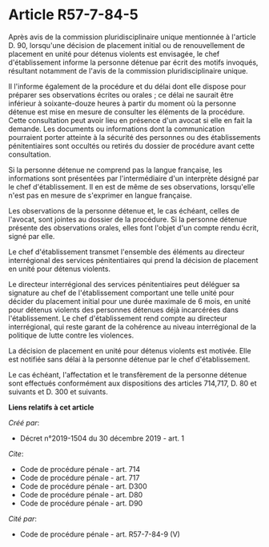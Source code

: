 # Article R57-7-84-5

Après avis de la commission pluridisciplinaire unique mentionnée à l'article D. 90, lorsqu'une décision de placement initial
ou de renouvellement de placement en unité pour détenus violents est envisagée, le chef d'établissement informe la personne
détenue par écrit des motifs invoqués, résultant notamment de l'avis de la commission pluridisciplinaire unique. 

Il l'informe également de la procédure et du délai dont elle dispose pour préparer ses observations écrites ou orales ; ce
délai ne saurait être inférieur à soixante-douze heures à partir du moment où la personne détenue est mise en mesure de
consulter les éléments de la procédure. Cette consultation peut avoir lieu en présence d'un avocat si elle en fait la
demande. Les documents ou informations dont la communication pourraient porter atteinte à la sécurité des personnes ou des
établissements pénitentiaires sont occultés ou retirés du dossier de procédure avant cette consultation. 

Si la personne détenue ne comprend pas la langue française, les informations sont présentées par l'intermédiaire d'un
interprète désigné par le chef d'établissement. Il en est de même de ses observations, lorsqu'elle n'est pas en mesure de
s'exprimer en langue française. 

Les observations de la personne détenue et, le cas échéant, celles de l'avocat, sont jointes au dossier de la procédure. Si
la personne détenue présente des observations orales, elles font l'objet d'un compte rendu écrit, signé par elle. 

Le chef d'établissement transmet l'ensemble des éléments au directeur interrégional des services pénitentiaires qui prend la
décision de placement en unité pour détenus violents. 

Le directeur interrégional des services pénitentiaires peut déléguer sa signature au chef de l'établissement comportant une
telle unité pour décider du placement initial pour une durée maximale de 6 mois, en unité pour détenus violents des personnes
détenues déjà incarcérées dans l'établissement. Le chef d'établissement rend compte au directeur interrégional, qui reste
garant de la cohérence au niveau interrégional de la politique de lutte contre les violences. 

La décision de placement en unité pour détenus violents est motivée. Elle est notifiée sans délai à la personne détenue par
le chef d'établissement. 

Le cas échéant, l'affectation et le transfèrement de la personne détenue sont effectués conformément aux dispositions des
articles 714,717, D. 80 et suivants et D. 300 et suivants.

**Liens relatifs à cet article**

_Créé par_:

  - Décret n°2019-1504 du 30 décembre 2019 - art. 1

_Cite_:

  - Code de procédure pénale - art. 714
  - Code de procédure pénale - art. 717
  - Code de procédure pénale - art. D300
  - Code de procédure pénale - art. D80
  - Code de procédure pénale - art. D90

_Cité par_:

  - Code de procédure pénale - art. R57-7-84-9 (V)

